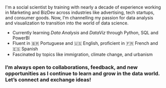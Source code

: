 I'm a social scientist by training with nearly a decade of experience working in Marketing and BizDev across industries like advertising, tech startups, and consumer goods. Now, I’m channelling my passion for data analysis and visualization to transition into the world of data science.

- Currently learning *Data Analysis* and *DataViz* through Python, SQL and PowerBI
- Fluent in 🇧🇷 Portuguese and 🇺🇸 English, proficient in 🇫🇷 French and 🇪🇸 Spanish
- Fascinated by topics like immigration, climate change, and urbanism

### I’m always open to collaborations, feedback, and new opportunities as I continue to learn and grow in the data world. Let’s connect and exchange ideas!
